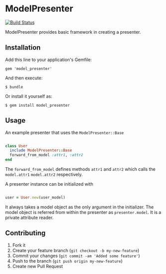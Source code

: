 # ModelPresenter

[![Build Status](https://secure.travis-ci.org/ywen/model_presenter.png)](http://travis-ci.org/ywen/model_presenter)

ModelPresenter provides basic framework in creating a presenter.

## Installation

Add this line to your application's Gemfile:

    gem 'model_presenter'

And then execute:

    $ bundle

Or install it yourself as:

    $ gem install model_presenter

## Usage

An example presenter that uses the ```ModelPresenter::Base```

```ruby

class User
  include ModelPresenter::Base
  forward_from_model :attr1, :attr2
end

```

The ```forward_from_model``` defines methods ```attr1``` and ```attr2``` which calls the ```model.attr1``` ```model.attr2``` respectively.

A presenter instance can be initialized with 

```ruby

user = User.new(user_model)

```

It always takes a model object as the only argument in the initializer. The model object is referred from within the presenter as ```presenter.model```. It is a private attribute reader.

## Contributing

1. Fork it
2. Create your feature branch (`git checkout -b my-new-feature`)
3. Commit your changes (`git commit -am 'Added some feature'`)
4. Push to the branch (`git push origin my-new-feature`)
5. Create new Pull Request
